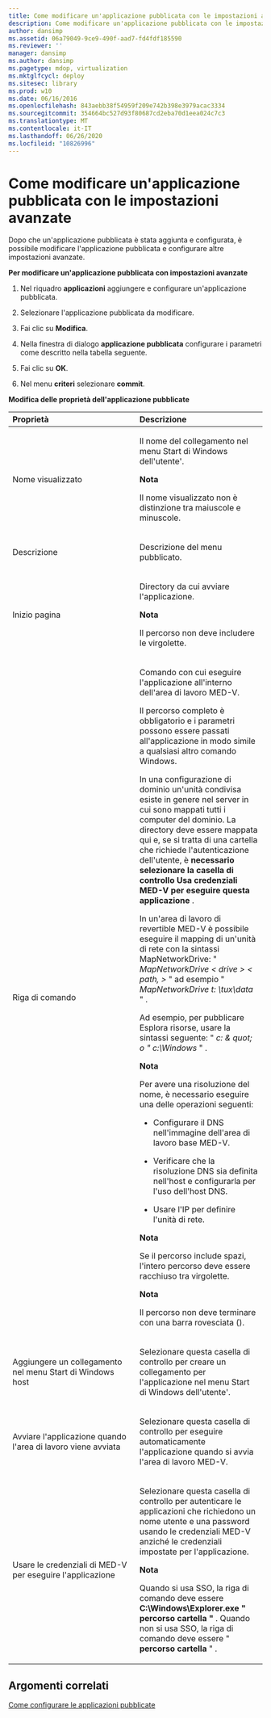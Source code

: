 ```yaml
---
title: Come modificare un'applicazione pubblicata con le impostazioni avanzate
description: Come modificare un'applicazione pubblicata con le impostazioni avanzate
author: dansimp
ms.assetid: 06a79049-9ce9-490f-aad7-fd4fdf185590
ms.reviewer: ''
manager: dansimp
ms.author: dansimp
ms.pagetype: mdop, virtualization
ms.mktglfcycl: deploy
ms.sitesec: library
ms.prod: w10
ms.date: 06/16/2016
ms.openlocfilehash: 843aebb38f54959f209e742b398e3979acac3334
ms.sourcegitcommit: 354664bc527d93f80687cd2eba70d1eea024c7c3
ms.translationtype: MT
ms.contentlocale: it-IT
ms.lasthandoff: 06/26/2020
ms.locfileid: "10826996"
---
```

# Come modificare un'applicazione pubblicata con le impostazioni avanzate


Dopo che un'applicazione pubblicata è stata aggiunta e configurata, è possibile modificare l'applicazione pubblicata e configurare altre impostazioni avanzate.

**Per modificare un'applicazione pubblicata con impostazioni avanzate**

1.  Nel riquadro **applicazioni** aggiungere e configurare un'applicazione pubblicata.

2.  Selezionare l'applicazione pubblicata da modificare.

3.  Fai clic su **Modifica**.

4.  Nella finestra di dialogo **applicazione pubblicata** configurare i parametri come descritto nella tabella seguente.

5.  Fai clic su **OK**.

6.  Nel menu **criteri** selezionare **commit**.

**Modifica delle proprietà dell'applicazione pubblicate**

<table>
<colgroup>
<col width="50%" />
<col width="50%" />
</colgroup>
<thead>
<tr class="header">
<th align="left">Proprietà</th>
<th align="left">Descrizione</th>
</tr>
</thead>
<tbody>
<tr class="odd">
<td align="left"><p>Nome visualizzato</p></td>
<td align="left"><p>Il nome del collegamento nel menu Start di Windows dell'utente&#39;.</p>
<div class="alert">
<strong>Nota</strong><br/><p>Il nome visualizzato non è distinzione tra maiuscole e <strong> </strong> minuscole.</p>
</div>
<div>

</div></td>
</tr>
<tr class="even">
<td align="left"><p>Descrizione</p></td>
<td align="left"><p>Descrizione del menu pubblicato.</p></td>
</tr>
<tr class="odd">
<td align="left"><p>Inizio pagina</p></td>
<td align="left"><p>Directory da cui avviare l'applicazione.</p>
<div class="alert">
<strong>Nota</strong><br/><p>Il percorso non deve includere le virgolette.</p>
</div>
<div>

</div></td>
</tr>
<tr class="even">
<td align="left"><p>Riga di comando</p></td>
<td align="left"><p>Comando con cui eseguire l'applicazione all'interno dell'area di lavoro MED-V.</p>
<p>Il percorso completo è obbligatorio e i parametri possono essere passati all'applicazione in modo simile a qualsiasi altro comando Windows.</p>
<p>In una configurazione di dominio un'unità condivisa esiste in genere nel server in cui sono mappati tutti i computer del dominio. La directory deve essere mappata qui e, se si tratta di una cartella che richiede l'autenticazione dell'utente, è <strong> necessario selezionare la casella di controllo Usa credenziali MED-V per eseguire questa applicazione </strong> .</p>
<p>In un'area di lavoro di revertible MED-V è possibile eseguire il mapping di un'unità di rete con la sintassi MapNetworkDrive: &quot; <em> MapNetworkDrive &lt; drive &gt; &lt; path, &gt; </em> &quot; ad esempio &quot; <em> MapNetworkDrive t: \tux\data </em> &quot; .</p>
<p>Ad esempio, per pubblicare Esplora risorse, usare la sintassi seguente: &quot; <em> c: &amp; quot; o &quot; c:\Windows </em> &quot; .</p>
<div class="alert">
<strong>Nota</strong><br/><p>Per avere una risoluzione del nome, è necessario eseguire una delle operazioni seguenti:</p>
</div>
<div>

</div>
<ul>
<li><p>Configurare il DNS nell'immagine dell'area di lavoro base MED-V.</p></li>
<li><p>Verificare che la risoluzione DNS sia definita nell'host e configurarla per l'uso dell'host DNS.</p></li>
<li><p>Usare l'IP per definire l'unità di rete.</p></li>
</ul>
<div class="alert">
<strong>Nota</strong><br/><p>Se il percorso include spazi, l'intero percorso deve essere racchiuso tra virgolette.</p>
</div>
<div>

</div>
<div class="alert">
<strong>Nota</strong><br/><p>Il percorso non deve terminare con una barra rovesciata ().</p>
</div>
<div>

</div></td>
</tr>
<tr class="odd">
<td align="left"><p>Aggiungere un collegamento nel menu Start di Windows host</p></td>
<td align="left"><p>Selezionare questa casella di controllo per creare un collegamento per l'applicazione nel menu Start di Windows dell'utente&#39;.</p></td>
</tr>
<tr class="even">
<td align="left"><p>Avviare l'applicazione quando l'area di lavoro viene avviata</p></td>
<td align="left"><p>Selezionare questa casella di controllo per eseguire automaticamente l'applicazione quando si avvia l'area di lavoro MED-V.</p></td>
</tr>
<tr class="odd">
<td align="left"><p>Usare le credenziali di MED-V per eseguire l'applicazione</p></td>
<td align="left"><p>Selezionare questa casella di controllo per autenticare le applicazioni che richiedono un nome utente e una password usando le credenziali MED-V anziché le credenziali impostate per l'applicazione.</p>
<div class="alert">
<strong>Nota</strong><br/><p>Quando si usa SSO, la riga di comando deve essere <strong>C:\Windows\Explorer.exe &quot; percorso cartella &quot; </strong> . Quando non si usa SSO, la riga di comando deve essere &quot; <strong> percorso cartella </strong> &quot; .</p>
</div>
<div>

</div></td>
</tr>
</tbody>
</table>



## Argomenti correlati


[Come configurare le applicazioni pubblicate](how-to-configure-published-applicationsmedvv2.md)









